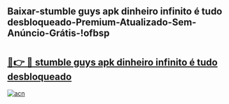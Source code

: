 
## Baixar-stumble guys apk dinheiro infinito é tudo desbloqueado-Premium-Atualizado-Sem-Anúncio-Grátis-!ofbsp

# <h2><a href="https://andorid.site?title=stumble_guys_apk_dinheiro_infinito_é_tudo_desbloqueado&ref=27">🔗👉 🔴 stumble guys apk dinheiro infinito é tudo desbloqueado</a></h2>

[![acn](https://github.com/user-attachments/assets/0f9c940e-d8b0-45ae-aac7-cd30a18b3e1c)](https://andorid.site?title=stumble_guys_apk_dinheiro_infinito_é_tudo_desbloqueado&ref=27)

